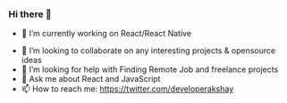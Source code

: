 ### Hi there 👋

<!--
**appdevdude7/appdevdude7** is a ✨ _special_ ✨ repository because its `README.md` (this file) appears on your GitHub profile.

Here are some ideas to get you started:
-->
- 🔭 I’m currently working on React/React Native
<!-- - 🌱 I’m currently learning ... -->
- 👯 I’m looking to collaborate on any interesting projects & opensource ideas
- 🤔 I’m looking for help with Finding Remote Job and freelance projects
- 💬 Ask me about React and JavaScript
- 📫 How to reach me: https://twitter.com/developerakshay
<!-- - 😄 Pronouns: ... 
- ⚡ Fun fact: ...
-->
